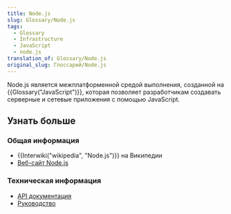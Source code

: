 ```yaml
---
title: Node.js
slug: Glossary/Node.js
tags:
  - Glossary
  - Infrastructure
  - JavaScript
  - node.js
translation_of: Glossary/Node.js
original_slug: Глоссарий/Node.js
---
```


Node.js является межплатформенной средой выполнения, созданной на {{Glossary("JavaScript")}}, которая позволяет разработчикам создавать серверные и сетевые приложения с помощью JavaScript.

## Узнать больше

### Общая информация

- {{Interwiki("wikipedia", "Node.js")}} на Википедии
- [Веб-сайт Node.js](https://nodejs.org/)

### Техническая информация

- [API документация](https://nodejs.org/api/)
- [Руководство](https://nodejs.org/documentation/tutorials/)
